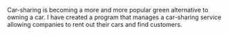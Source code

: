 Car-sharing is becoming a more and more popular green alternative to owning a car. I have created a program that manages a car-sharing service allowing companies to rent out their cars and find customers.
